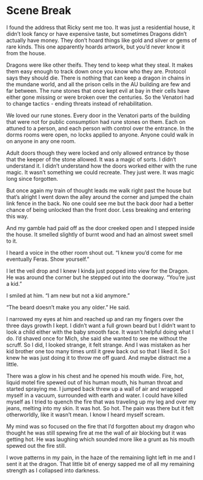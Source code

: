 #  Scene Break

I found the address that Ricky sent me too. It was just a residential house, it
didn’t look fancy or have expensive taste, but sometimes Dragons didn’t actually
have money. They don’t hoard things like gold and silver or gems of rare kinds.
This one apparently hoards artwork, but you’d never know it from the house.

Dragons were like other theifs. They tend to keep what they steal. It makes them
easy enough to track down once you know who they are. Protocol says they should
die. There is nothing that can keep a dragon in chains in the mundane world, and
all the prison cells in the AU building are few and far between. The rune stones
that once kept evil at bay in their cells have either gone missing or were
broken over the centuries. So the Venatori had to change tactics - ending
threats instead of rehabilitation.

We loved our rune stones. Every door in the Venatori parts of the building that
were not for public consumption had rune stones on them. Each on attuned to a
person, and each person with control over the entrance. In the dorms rooms were
open, no locks applied to anyone. Anyone could walk in on anyone in any one
room.

Adult doors though they were locked and only allowed entrance by those that the
keeper of the stone allowed. It was a magic of sorts. I didn’t understand it. I
didn’t understand how the doors worked either with the rune magic. It wasn’t
something we could recreate. They just were. It was magic long since forgotten.

But once again my train of thought leads me walk right past the house but that’s
alright I went down the alley around the corner and jumped the chain link fence
in the back. No one could see me but the back door had a better chance of being
unlocked than the front door. Less breaking and entering this way.

And my gamble had paid off as the door creeked open and I stepped inside the
house. It smelled slightly of burnt wood and had an almost sweet smell to it.

I heard a voice in the other room shout out. “I knew you’d come for me
eventually Feras. Show yourself.”

I let the veil drop and I knew I kinda just popped into view for the Dragon. He
was around the corner but he stepped out into the doorway. “You’re just a kid.”

I smiled at him. “I am new but not a kid anymore.”

“The beard doesn’t make you any older.” He said.

I narrowed my eyes at him and reached up and ran my fingers over the three days
growth I kept. I didn’t want a full grown beard but I didn’t want to look a
child either with the baby smooth face. It wasn’t helpful doing what I do. I’d
shaved once for Mich, she said she wanted to see me without the scruff. So I
did, I looked strange, it felt strange. And I was mistaken as her kid brother
one too many times until it grew back out so that I liked it. So I knew he was
just doing it to throw me off guard. And maybe distract me a little.

There was a glow in his chest and he opened his mouth wide. Fire, hot, liquid
motel fire spewed out of his human mouth, his human throat and started spraying
me. I jumped back threw up a wall of air and wrapped myself in a vacuum,
surrounded with earth and water. I could have killed myself as I tried to quench
the fire that was traveling up my leg and over my jeans, melting into my skin.
It was hot. So hot. The pain was there but it felt otherworldly, like it wasn’t
mean. I know I heard myself scream.

My mind was so focused on the fire that I’d forgotten about my dragon who
thought he was still spewing fire at me the wall of air blocking but it was
getting hot. He was laughing which sounded more like a grunt as his mouth spewed
out the fire still.

I wove patterns in my pain, in the haze of the remaining light left in me and I
sent it at the dragon. That little bit of energy sapped me of all my remaining
strength as I collapsed into darkness.


<!--stackedit_data:
eyJoaXN0b3J5IjpbMTEwOTgzNTgyNF19
-->